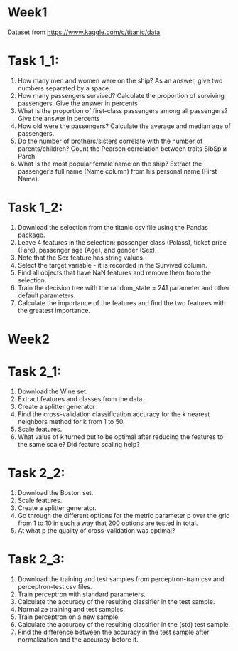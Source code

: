 # Week1
Dataset from https://www.kaggle.com/c/titanic/data
# Task 1_1:
1. How many men and women were on the ship? As an answer, give two numbers separated by a space.
2. How many passengers survived? Calculate the proportion of surviving passengers.
Give the answer in percents
3. What is the proportion of first-class passengers among all passengers?
Give the answer in percents
4. How old were the passengers? Calculate the average and median age of passengers.
5. Do the number of brothers/sisters correlate with the number of parents/children?
Count the Pearson correlation between traits SibSp и Parch.
6. What is the most popular female name on the ship?
Extract the passenger’s full name (Name column) from his personal name (First Name).

# Task 1_2:
1. Download the selection from the titanic.csv file using the Pandas package.
2. Leave 4 features in the selection:
passenger class (Pclass), ticket price (Fare), passenger age (Age), and gender (Sex).
3. Note that the Sex feature has string values.
4. Select the target variable - it is recorded in the Survived column.
5. Find all objects that have NaN features and remove them from the selection.
6. Train the decision tree with the random_state = 241 parameter and other default parameters.
7. Calculate the importance of the features and find the two features with the greatest importance.

# Week2
# Task 2_1:
1. Download the Wine set.
2. Extract features and classes from the data.
3. Create a splitter generator
4. Find the cross-validation classification accuracy for the k nearest neighbors method for k from 1 to 50.
5. Scale features.
6. What value of k turned out to be optimal after reducing the features to the same scale?
   Did feature scaling help?

# Task 2_2:
1. Download the Boston set.
2. Scale features.
3. Create a splitter generator.
4. Go through the different options for the metric parameter p over the grid
   from 1 to 10 in such a way that 200 options are tested in total.
5. At what p the quality of cross-validation was optimal?

# Task 2_3:
1. Download the training and test samples from perceptron-train.csv and perceptron-test.csv files.
2. Train perceptron with standard parameters.
3. Calculate the accuracy of the resulting classifier in the test sample.
4. Normalize training and test samples.
5. Train perceptron on a new sample.
6. Calculate the accuracy of the resulting classifier in the (std) test sample.
7. Find the difference between the accuracy in the test sample after normalization and the accuracy before it.

